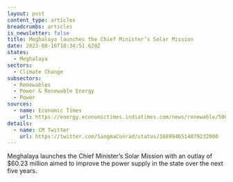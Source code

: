 ```yaml
---
layout: post
content_type: articles
breadcrumbs: articles
is_newsletter: false
title: Meghalaya launches the Chief Minister’s Solar Mission
date: 2023-08-16T18:34:51.628Z
states:
  - Meghalaya
sectors:
  - Climate Change
subsectors:
  - Renewables
  - Power & Renewable Energy
  - Power
sources:
  - name: Economic Times
    url: https://energy.economictimes.indiatimes.com/news/renewable/500-cr-solar-mission-to-help-power-starved-meghalaya/102667352
details:
  - name: CM Twitter
    url: https://twitter.com/SangmaConrad/status/1689946514079232000
---
```

Meghalaya launches the Chief Minister’s Solar Mission with an outlay of $60.23 million aimed to improve the power supply in the state over the next five years.
